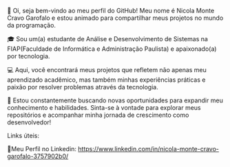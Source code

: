 👋 Oi, seja bem-vindo ao meu perfil do GitHub! Meu nome é Nicola Monte Cravo Garofalo e estou animado para compartilhar meus projetos no mundo da programação.

🎓 Sou um(a) estudante de Análise e Desenvolvimento de Sistemas na FIAP(Faculdade de Informática e Administração Paulista) e apaixonado(a) por tecnologia.

💻 Aqui, você encontrará meus projetos que refletem não apenas meu aprendizado acadêmico, mas também minhas experiências práticas e paixão por resolver problemas através da tecnologia.

🚀 Estou constantemente buscando novas oportunidades para expandir meu conhecimento e habilidades. Sinta-se à vontade para explorar meus repositórios e acompanhar minha jornada de crescimento como desenvolvedor!

Links úteis:

🎯Meu Perfil no Linkedin: https://www.linkedin.com/in/nicola-monte-cravo-garofalo-3757902b0/

